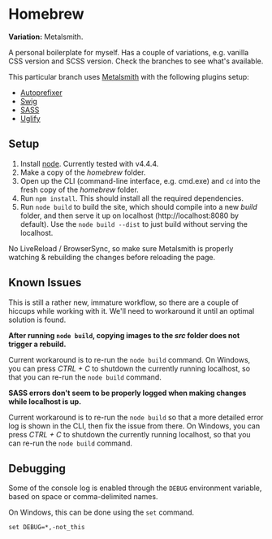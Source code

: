 # Homebrew

**Variation:** Metalsmith.

A personal boilerplate for myself. Has a couple of variations, e.g. vanilla CSS version and SCSS version. Check the branches to see what's available.

This particular branch uses [Metalsmith](http://metalsmith.io) with the following plugins setup:

- [Autoprefixer](https://github.com/postcss/autoprefixer)
- [Swig](http://paularmstrong.github.io/swig/)
- [SASS](http://sass-lang.com/)
- [Uglify](https://github.com/ksmithut/metalsmith-uglify)

## Setup

1. Install [node](http://nodejs.org). Currently tested with v4.4.4.
2. Make a copy of the *homebrew* folder.
3. Open up the CLI (command-line interface, e.g. cmd.exe) and `cd` into the fresh copy of the *homebrew* folder.
4. Run `npm install`. This should install all the required dependencies.
5. Run `node build` to build the site, which should compile into a new *build* folder, and then serve it up on localhost (http://localhost:8080 by default). Use the `node build --dist` to just build without serving the localhost.

No LiveReload / BrowserSync, so make sure Metalsmith is properly watching & rebuilding the changes before reloading the page.

## Known Issues

This is still a rather new, immature workflow, so there are a couple of hiccups while working with it. We'll need to workaround it until an optimal solution is found.

**After running `node build`, copying images to the *src* folder does not trigger a rebuild.**

Current workaround is to re-run the `node build` command. On Windows, you can press *CTRL + C* to shutdown the currently running localhost, so that you can re-run the `node build` command.

**SASS errors don't seem to be properly logged when making changes while localhost is up.**

Current workaround is to re-run the `node build` so that a more detailed error log is shown in the CLI, then fix the issue from there. On Windows, you can press *CTRL + C* to shutdown the currently running localhost, so that you can re-run the `node build` command.

## Debugging

Some of the console log is enabled through the `DEBUG` environment variable, based on space or comma-delimited names.

On Windows, this can be done using the `set` command.

	set DEBUG=*,-not_this